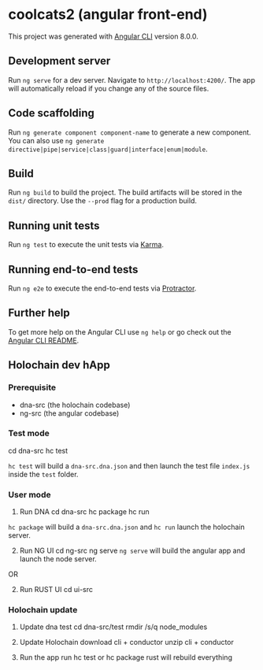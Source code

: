 # coolcats2 (angular front-end)

This project was generated with [Angular CLI](https://github.com/angular/angular-cli) version 8.0.0.

## Development server

Run `ng serve` for a dev server. Navigate to `http://localhost:4200/`. The app will automatically reload if you change any of the source files.

## Code scaffolding

Run `ng generate component component-name` to generate a new component. You can also use `ng generate directive|pipe|service|class|guard|interface|enum|module`.

## Build

Run `ng build` to build the project. The build artifacts will be stored in the `dist/` directory. Use the `--prod` flag for a production build.

## Running unit tests

Run `ng test` to execute the unit tests via [Karma](https://karma-runner.github.io).

## Running end-to-end tests

Run `ng e2e` to execute the end-to-end tests via [Protractor](http://www.protractortest.org/).

## Further help

To get more help on the Angular CLI use `ng help` or go check out the [Angular CLI README](https://github.com/angular/angular-cli/blob/master/README.md).

## Holochain dev hApp

### Prerequisite
- dna-src (the holochain codebase)
- ng-src (the angular codebase)

### Test mode
cd dna-src
hc test

`hc test` will build a `dna-src.dna.json` and then launch the test file `index.js` inside the `test` folder.

### User mode

1. Run DNA
cd dna-src
hc package
hc run

`hc package` will build a `dna-src.dna.json` and `hc run` launch the holochain server.

2. Run NG UI
cd ng-src
ng serve
`ng serve` will build the angular app and launch the node server.

OR 

2. Run RUST UI
cd ui-src


### Holochain update

1. Update dna test
cd dna-src/test
rmdir /s/q node_modules

2. Update Holochain 
download cli + conductor
unzip cli + conductor

3. Run the app
run hc test or hc package
rust will rebuild everything


